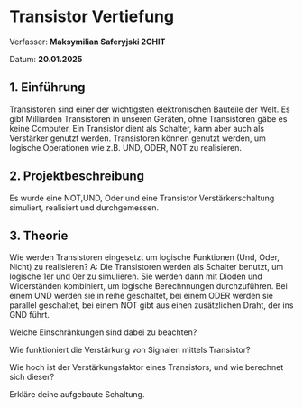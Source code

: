 # Transistor Vertiefung

Verfasser: **Maksymilian Saferyjski 2CHIT**

Datum: **20.01.2025**

## 1.  Einführung

Transistoren sind einer der wichtigsten elektronischen Bauteile der Welt. 
Es gibt Milliarden Transistoren in unseren Geräten, ohne Transistoren gäbe es keine Computer. 
Ein Transistor dient als Schalter, kann aber auch als Verstärker genutzt werden. Transistoren können genutzt werden, um logische Operationen wie z.B. UND, ODER, NOT zu realisieren.  

## 2.  Projektbeschreibung

Es wurde eine NOT,UND, Oder und eine Transistor Verstärkerschaltung simuliert, realisiert und durchgemessen.

## 3.  Theorie

Wie werden Transistoren eingesetzt um logische Funktionen (Und, Oder, Nicht) zu realisieren?
A: Die Transistoren werden als Schalter benutzt, um logische 1er und 0er zu simulieren. 
Sie werden dann mit Dioden und Widerständen kombiniert, um logische Berechnnungen durchzuführen. 
Bei einem UND werden sie in reihe geschaltet, bei einem ODER werden sie parallel geschaltet, bei einem NOT gibt aus einen zusätzlichen Draht, der ins GND führt. 

Welche Einschränkungen sind dabei zu beachten?


Wie funktioniert die Verstärkung von Signalen mittels Transistor?



Wie hoch ist der Verstärkungsfaktor eines Transistors, und wie berechnet sich dieser?



Erkläre deine aufgebaute Schaltung.



